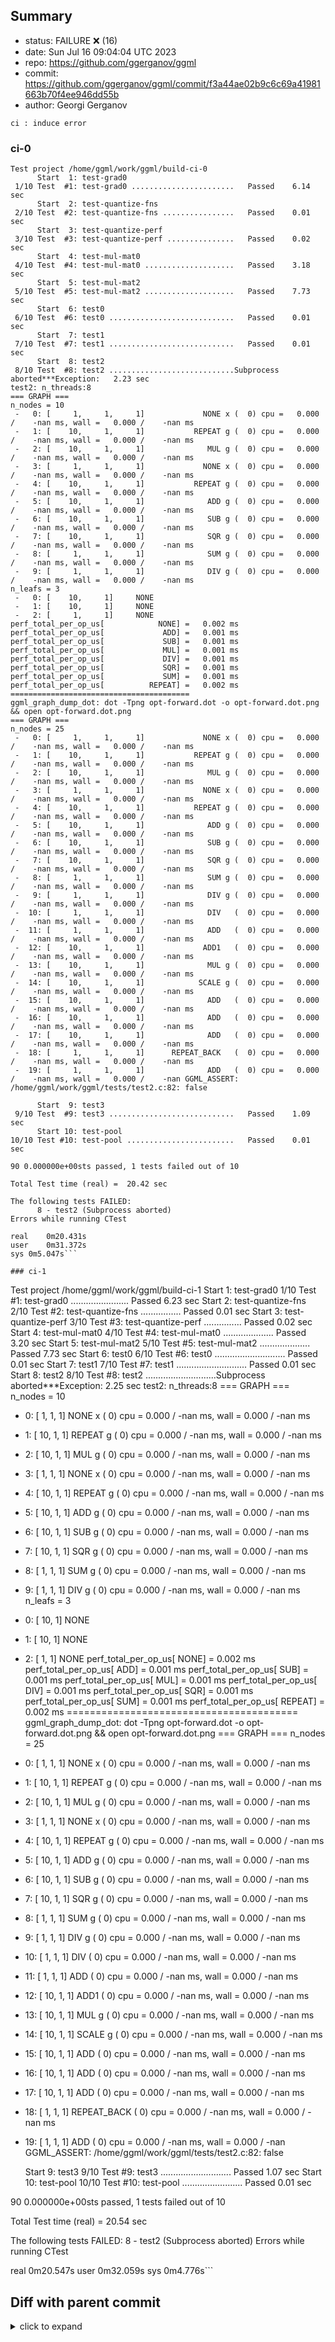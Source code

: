 ## Summary

- status: FAILURE ❌ (16)
- date:   Sun Jul 16 09:04:04 UTC 2023
- repo:   https://github.com/ggerganov/ggml
- commit: https://github.com/ggerganov/ggml/commit/f3a44ae02b9c6c69a41981663b70f4ee946dd55b
- author: Georgi Gerganov
```
ci : induce error
```

### ci-0

```
Test project /home/ggml/work/ggml/build-ci-0
      Start  1: test-grad0
 1/10 Test  #1: test-grad0 .......................   Passed    6.14 sec
      Start  2: test-quantize-fns
 2/10 Test  #2: test-quantize-fns ................   Passed    0.01 sec
      Start  3: test-quantize-perf
 3/10 Test  #3: test-quantize-perf ...............   Passed    0.02 sec
      Start  4: test-mul-mat0
 4/10 Test  #4: test-mul-mat0 ....................   Passed    3.18 sec
      Start  5: test-mul-mat2
 5/10 Test  #5: test-mul-mat2 ....................   Passed    7.73 sec
      Start  6: test0
 6/10 Test  #6: test0 ............................   Passed    0.01 sec
      Start  7: test1
 7/10 Test  #7: test1 ............................   Passed    0.01 sec
      Start  8: test2
 8/10 Test  #8: test2 ............................Subprocess aborted***Exception:   2.23 sec
test2: n_threads:8
=== GRAPH ===
n_nodes = 10
 -   0: [     1,     1,     1]             NONE x (  0) cpu =   0.000 /    -nan ms, wall =   0.000 /    -nan ms
 -   1: [    10,     1,     1]           REPEAT g (  0) cpu =   0.000 /    -nan ms, wall =   0.000 /    -nan ms
 -   2: [    10,     1,     1]              MUL g (  0) cpu =   0.000 /    -nan ms, wall =   0.000 /    -nan ms
 -   3: [     1,     1,     1]             NONE x (  0) cpu =   0.000 /    -nan ms, wall =   0.000 /    -nan ms
 -   4: [    10,     1,     1]           REPEAT g (  0) cpu =   0.000 /    -nan ms, wall =   0.000 /    -nan ms
 -   5: [    10,     1,     1]              ADD g (  0) cpu =   0.000 /    -nan ms, wall =   0.000 /    -nan ms
 -   6: [    10,     1,     1]              SUB g (  0) cpu =   0.000 /    -nan ms, wall =   0.000 /    -nan ms
 -   7: [    10,     1,     1]              SQR g (  0) cpu =   0.000 /    -nan ms, wall =   0.000 /    -nan ms
 -   8: [     1,     1,     1]              SUM g (  0) cpu =   0.000 /    -nan ms, wall =   0.000 /    -nan ms
 -   9: [     1,     1,     1]              DIV g (  0) cpu =   0.000 /    -nan ms, wall =   0.000 /    -nan ms
n_leafs = 3
 -   0: [    10,     1]     NONE
 -   1: [    10,     1]     NONE
 -   2: [     1,     1]     NONE
perf_total_per_op_us[            NONE] =   0.002 ms
perf_total_per_op_us[             ADD] =   0.001 ms
perf_total_per_op_us[             SUB] =   0.001 ms
perf_total_per_op_us[             MUL] =   0.001 ms
perf_total_per_op_us[             DIV] =   0.001 ms
perf_total_per_op_us[             SQR] =   0.001 ms
perf_total_per_op_us[             SUM] =   0.001 ms
perf_total_per_op_us[          REPEAT] =   0.002 ms
========================================
ggml_graph_dump_dot: dot -Tpng opt-forward.dot -o opt-forward.dot.png && open opt-forward.dot.png
=== GRAPH ===
n_nodes = 25
 -   0: [     1,     1,     1]             NONE x (  0) cpu =   0.000 /    -nan ms, wall =   0.000 /    -nan ms
 -   1: [    10,     1,     1]           REPEAT g (  0) cpu =   0.000 /    -nan ms, wall =   0.000 /    -nan ms
 -   2: [    10,     1,     1]              MUL g (  0) cpu =   0.000 /    -nan ms, wall =   0.000 /    -nan ms
 -   3: [     1,     1,     1]             NONE x (  0) cpu =   0.000 /    -nan ms, wall =   0.000 /    -nan ms
 -   4: [    10,     1,     1]           REPEAT g (  0) cpu =   0.000 /    -nan ms, wall =   0.000 /    -nan ms
 -   5: [    10,     1,     1]              ADD g (  0) cpu =   0.000 /    -nan ms, wall =   0.000 /    -nan ms
 -   6: [    10,     1,     1]              SUB g (  0) cpu =   0.000 /    -nan ms, wall =   0.000 /    -nan ms
 -   7: [    10,     1,     1]              SQR g (  0) cpu =   0.000 /    -nan ms, wall =   0.000 /    -nan ms
 -   8: [     1,     1,     1]              SUM g (  0) cpu =   0.000 /    -nan ms, wall =   0.000 /    -nan ms
 -   9: [     1,     1,     1]              DIV g (  0) cpu =   0.000 /    -nan ms, wall =   0.000 /    -nan ms
 -  10: [     1,     1,     1]              DIV   (  0) cpu =   0.000 /    -nan ms, wall =   0.000 /    -nan ms
 -  11: [     1,     1,     1]              ADD   (  0) cpu =   0.000 /    -nan ms, wall =   0.000 /    -nan ms
 -  12: [    10,     1,     1]             ADD1   (  0) cpu =   0.000 /    -nan ms, wall =   0.000 /    -nan ms
 -  13: [    10,     1,     1]              MUL g (  0) cpu =   0.000 /    -nan ms, wall =   0.000 /    -nan ms
 -  14: [    10,     1,     1]            SCALE g (  0) cpu =   0.000 /    -nan ms, wall =   0.000 /    -nan ms
 -  15: [    10,     1,     1]              ADD   (  0) cpu =   0.000 /    -nan ms, wall =   0.000 /    -nan ms
 -  16: [    10,     1,     1]              ADD   (  0) cpu =   0.000 /    -nan ms, wall =   0.000 /    -nan ms
 -  17: [    10,     1,     1]              ADD   (  0) cpu =   0.000 /    -nan ms, wall =   0.000 /    -nan ms
 -  18: [     1,     1,     1]      REPEAT_BACK   (  0) cpu =   0.000 /    -nan ms, wall =   0.000 /    -nan ms
 -  19: [     1,     1,     1]              ADD   (  0) cpu =   0.000 /    -nan ms, wall =   0.000 /    -nan GGML_ASSERT: /home/ggml/work/ggml/tests/test2.c:82: false

      Start  9: test3
 9/10 Test  #9: test3 ............................   Passed    1.09 sec
      Start 10: test-pool
10/10 Test #10: test-pool ........................   Passed    0.01 sec

90 0.000000e+00sts passed, 1 tests failed out of 10

Total Test time (real) =  20.42 sec

The following tests FAILED:
	  8 - test2 (Subprocess aborted)
Errors while running CTest

real	0m20.431s
user	0m31.372s
sys	0m5.047s```

### ci-1

```
Test project /home/ggml/work/ggml/build-ci-1
      Start  1: test-grad0
 1/10 Test  #1: test-grad0 .......................   Passed    6.23 sec
      Start  2: test-quantize-fns
 2/10 Test  #2: test-quantize-fns ................   Passed    0.01 sec
      Start  3: test-quantize-perf
 3/10 Test  #3: test-quantize-perf ...............   Passed    0.02 sec
      Start  4: test-mul-mat0
 4/10 Test  #4: test-mul-mat0 ....................   Passed    3.20 sec
      Start  5: test-mul-mat2
 5/10 Test  #5: test-mul-mat2 ....................   Passed    7.73 sec
      Start  6: test0
 6/10 Test  #6: test0 ............................   Passed    0.01 sec
      Start  7: test1
 7/10 Test  #7: test1 ............................   Passed    0.01 sec
      Start  8: test2
 8/10 Test  #8: test2 ............................Subprocess aborted***Exception:   2.25 sec
test2: n_threads:8
=== GRAPH ===
n_nodes = 10
 -   0: [     1,     1,     1]             NONE x (  0) cpu =   0.000 /    -nan ms, wall =   0.000 /    -nan ms
 -   1: [    10,     1,     1]           REPEAT g (  0) cpu =   0.000 /    -nan ms, wall =   0.000 /    -nan ms
 -   2: [    10,     1,     1]              MUL g (  0) cpu =   0.000 /    -nan ms, wall =   0.000 /    -nan ms
 -   3: [     1,     1,     1]             NONE x (  0) cpu =   0.000 /    -nan ms, wall =   0.000 /    -nan ms
 -   4: [    10,     1,     1]           REPEAT g (  0) cpu =   0.000 /    -nan ms, wall =   0.000 /    -nan ms
 -   5: [    10,     1,     1]              ADD g (  0) cpu =   0.000 /    -nan ms, wall =   0.000 /    -nan ms
 -   6: [    10,     1,     1]              SUB g (  0) cpu =   0.000 /    -nan ms, wall =   0.000 /    -nan ms
 -   7: [    10,     1,     1]              SQR g (  0) cpu =   0.000 /    -nan ms, wall =   0.000 /    -nan ms
 -   8: [     1,     1,     1]              SUM g (  0) cpu =   0.000 /    -nan ms, wall =   0.000 /    -nan ms
 -   9: [     1,     1,     1]              DIV g (  0) cpu =   0.000 /    -nan ms, wall =   0.000 /    -nan ms
n_leafs = 3
 -   0: [    10,     1]     NONE
 -   1: [    10,     1]     NONE
 -   2: [     1,     1]     NONE
perf_total_per_op_us[            NONE] =   0.002 ms
perf_total_per_op_us[             ADD] =   0.001 ms
perf_total_per_op_us[             SUB] =   0.001 ms
perf_total_per_op_us[             MUL] =   0.001 ms
perf_total_per_op_us[             DIV] =   0.001 ms
perf_total_per_op_us[             SQR] =   0.001 ms
perf_total_per_op_us[             SUM] =   0.001 ms
perf_total_per_op_us[          REPEAT] =   0.002 ms
========================================
ggml_graph_dump_dot: dot -Tpng opt-forward.dot -o opt-forward.dot.png && open opt-forward.dot.png
=== GRAPH ===
n_nodes = 25
 -   0: [     1,     1,     1]             NONE x (  0) cpu =   0.000 /    -nan ms, wall =   0.000 /    -nan ms
 -   1: [    10,     1,     1]           REPEAT g (  0) cpu =   0.000 /    -nan ms, wall =   0.000 /    -nan ms
 -   2: [    10,     1,     1]              MUL g (  0) cpu =   0.000 /    -nan ms, wall =   0.000 /    -nan ms
 -   3: [     1,     1,     1]             NONE x (  0) cpu =   0.000 /    -nan ms, wall =   0.000 /    -nan ms
 -   4: [    10,     1,     1]           REPEAT g (  0) cpu =   0.000 /    -nan ms, wall =   0.000 /    -nan ms
 -   5: [    10,     1,     1]              ADD g (  0) cpu =   0.000 /    -nan ms, wall =   0.000 /    -nan ms
 -   6: [    10,     1,     1]              SUB g (  0) cpu =   0.000 /    -nan ms, wall =   0.000 /    -nan ms
 -   7: [    10,     1,     1]              SQR g (  0) cpu =   0.000 /    -nan ms, wall =   0.000 /    -nan ms
 -   8: [     1,     1,     1]              SUM g (  0) cpu =   0.000 /    -nan ms, wall =   0.000 /    -nan ms
 -   9: [     1,     1,     1]              DIV g (  0) cpu =   0.000 /    -nan ms, wall =   0.000 /    -nan ms
 -  10: [     1,     1,     1]              DIV   (  0) cpu =   0.000 /    -nan ms, wall =   0.000 /    -nan ms
 -  11: [     1,     1,     1]              ADD   (  0) cpu =   0.000 /    -nan ms, wall =   0.000 /    -nan ms
 -  12: [    10,     1,     1]             ADD1   (  0) cpu =   0.000 /    -nan ms, wall =   0.000 /    -nan ms
 -  13: [    10,     1,     1]              MUL g (  0) cpu =   0.000 /    -nan ms, wall =   0.000 /    -nan ms
 -  14: [    10,     1,     1]            SCALE g (  0) cpu =   0.000 /    -nan ms, wall =   0.000 /    -nan ms
 -  15: [    10,     1,     1]              ADD   (  0) cpu =   0.000 /    -nan ms, wall =   0.000 /    -nan ms
 -  16: [    10,     1,     1]              ADD   (  0) cpu =   0.000 /    -nan ms, wall =   0.000 /    -nan ms
 -  17: [    10,     1,     1]              ADD   (  0) cpu =   0.000 /    -nan ms, wall =   0.000 /    -nan ms
 -  18: [     1,     1,     1]      REPEAT_BACK   (  0) cpu =   0.000 /    -nan ms, wall =   0.000 /    -nan ms
 -  19: [     1,     1,     1]              ADD   (  0) cpu =   0.000 /    -nan ms, wall =   0.000 /    -nan GGML_ASSERT: /home/ggml/work/ggml/tests/test2.c:82: false

      Start  9: test3
 9/10 Test  #9: test3 ............................   Passed    1.07 sec
      Start 10: test-pool
10/10 Test #10: test-pool ........................   Passed    0.01 sec

90 0.000000e+00sts passed, 1 tests failed out of 10

Total Test time (real) =  20.54 sec

The following tests FAILED:
	  8 - test2 (Subprocess aborted)
Errors while running CTest

real	0m20.547s
user	0m32.059s
sys	0m4.776s```
## Diff with parent commit

<details><summary>click to expand</summary>

```diff
--- /home/ggml/results/ggml/test/a1caff0f1ac6164de64909acc94169afd9fd064b/stdall	2023-07-16 08:39:18.857031343 +0000
+++ /home/ggml/results/ggml/test/f3a44ae02b9c6c69a41981663b70f4ee946dd55b/stdall	2023-07-16 09:04:04.049110956 +0000
@@ -26,16 +26,16 @@
 -- Generating done
 -- Build files have been written to: /home/ggml/work/ggml/build-ci-0
 
-real	0m0.539s
-user	0m0.388s
-sys	0m0.152s
-[  1%] Building C object src/CMakeFiles/ggml.dir/ggml.c.o
+real	0m0.552s
+user	0m0.410s
+sys	0m0.144s
+[  2%] Building C object src/CMakeFiles/ggml.dir/ggml.c.o
 [  2%] Building CXX object examples/CMakeFiles/common.dir/common.cpp.o
 [  4%] Linking C static library libggml.a
 [  4%] Built target ggml
-[  6%] Building C object tests/CMakeFiles/test-vec1.dir/test-vec1.c.o
-[  6%] Building C object tests/CMakeFiles/test-vec0.dir/test-vec0.c.o
+[  8%] Building C object tests/CMakeFiles/test-vec1.dir/test-vec1.c.o
 [  8%] Building C object tests/CMakeFiles/test-grad0.dir/test-grad0.c.o
+[  8%] Building C object tests/CMakeFiles/test-vec0.dir/test-vec0.c.o
 [  9%] Linking C executable ../bin/test-vec0
 [  9%] Built target test-vec0
 [ 11%] Building C object tests/CMakeFiles/test-opt.dir/test-opt.c.o
@@ -57,8 +57,8 @@
 [ 26%] Linking C executable ../bin/test-mul-mat2
 [ 27%] Linking C executable ../bin/test0
 [ 27%] Built target test-mul-mat2
-[ 27%] Built target test0
 [ 29%] Building C object tests/CMakeFiles/test1.dir/test1.c.o
+[ 29%] Built target test0
 [ 30%] Building C object tests/CMakeFiles/test2.dir/test2.c.o
 [ 31%] Linking C executable ../bin/test2
 [ 33%] Linking C executable ../bin/test1
@@ -89,8 +89,8 @@
 [ 55%] Building CXX object examples/gpt-j/CMakeFiles/gpt-j.dir/main.cpp.o
 [ 56%] Linking CXX executable ../../bin/gpt-2-quantize
 [ 56%] Built target gpt-2-quantize
-[ 58%] Building CXX object examples/gpt-j/CMakeFiles/gpt-j-quantize.dir/quantize.cpp.o
-[ 59%] Linking CXX executable ../../bin/gpt-2
+[ 58%] Linking CXX executable ../../bin/gpt-2
+[ 59%] Building CXX object examples/gpt-j/CMakeFiles/gpt-j-quantize.dir/quantize.cpp.o
 [ 59%] Built target gpt-2
 [ 61%] Building CXX object examples/whisper/CMakeFiles/whisper-quantize.dir/quantize.cpp.o
 [ 62%] Linking CXX executable ../../bin/gpt-j
@@ -106,17 +106,17 @@
 [ 70%] Built target gpt-neox
 [ 72%] Building CXX object examples/dolly-v2/CMakeFiles/dollyv2-quantize.dir/quantize.cpp.o
 [ 73%] Linking CXX static library libwhisper-cpp.a
-[ 75%] Linking CXX executable ../../bin/gpt-neox-quantize
-[ 75%] Built target whisper-cpp
-[ 76%] Building CXX object examples/replit/CMakeFiles/replit.dir/main.cpp.o
+[ 73%] Built target whisper-cpp
+[ 75%] Building CXX object examples/replit/CMakeFiles/replit.dir/main.cpp.o
+[ 76%] Linking CXX executable ../../bin/gpt-neox-quantize
 [ 76%] Built target gpt-neox-quantize
 [ 77%] Building CXX object examples/replit/CMakeFiles/replit-quantize.dir/quantize.cpp.o
 [ 79%] Linking CXX executable ../../bin/dollyv2
-[ 79%] Built target dollyv2
 [ 80%] Linking CXX executable ../../bin/dollyv2-quantize
+[ 80%] Built target dollyv2
 [ 81%] Building CXX object examples/mpt/CMakeFiles/mpt.dir/main.cpp.o
+[ 81%] Built target dollyv2-quantize
 [ 83%] Linking CXX executable ../../bin/replit-quantize
-[ 83%] Built target dollyv2-quantize
 [ 84%] Building CXX object examples/mpt/CMakeFiles/mpt-quantize.dir/quantize.cpp.o
 [ 84%] Built target replit-quantize
 [ 86%] Building CXX object examples/starcoder/CMakeFiles/starcoder.dir/main.cpp.o
@@ -140,8 +140,8 @@
 /home/ggml/work/ggml/examples/starcoder/starcoder-mmap.cpp:197:18: warning: unused variable ‘file_size’ [-Wunused-variable]
   197 |     const size_t file_size = fin.tellg();
       |                  ^~~~~~~~~
+[ 93%] Built target mpt
 [ 94%] Linking CXX executable ../../bin/starcoder
-[ 94%] Built target mpt
 [ 95%] Building CXX object examples/whisper/CMakeFiles/whisper.dir/main.cpp.o
 [ 95%] Built target starcoder
 [ 97%] Linking CXX executable ../../bin/starcoder-quantize
@@ -151,38 +151,92 @@
 [100%] Built target starcoder-mmap
 [100%] Built target whisper
 
-real	0m15.939s
-user	0m51.743s
-sys	0m5.280s
+real	0m16.209s
+user	0m52.527s
+sys	0m5.453s
 Test project /home/ggml/work/ggml/build-ci-0
       Start  1: test-grad0
- 1/10 Test  #1: test-grad0 .......................   Passed    6.08 sec
+ 1/10 Test  #1: test-grad0 .......................   Passed    6.14 sec
       Start  2: test-quantize-fns
  2/10 Test  #2: test-quantize-fns ................   Passed    0.01 sec
       Start  3: test-quantize-perf
  3/10 Test  #3: test-quantize-perf ...............   Passed    0.02 sec
       Start  4: test-mul-mat0
- 4/10 Test  #4: test-mul-mat0 ....................   Passed    3.23 sec
+ 4/10 Test  #4: test-mul-mat0 ....................   Passed    3.18 sec
       Start  5: test-mul-mat2
- 5/10 Test  #5: test-mul-mat2 ....................   Passed    7.72 sec
+ 5/10 Test  #5: test-mul-mat2 ....................   Passed    7.73 sec
       Start  6: test0
  6/10 Test  #6: test0 ............................   Passed    0.01 sec
       Start  7: test1
  7/10 Test  #7: test1 ............................   Passed    0.01 sec
       Start  8: test2
- 8/10 Test  #8: test2 ............................   Passed   19.57 sec
+ 8/10 Test  #8: test2 ............................Subprocess aborted***Exception:   2.23 sec
+test2: n_threads:8
+=== GRAPH ===
+n_nodes = 10
+ -   0: [     1,     1,     1]             NONE x (  0) cpu =   0.000 /    -nan ms, wall =   0.000 /    -nan ms
+ -   1: [    10,     1,     1]           REPEAT g (  0) cpu =   0.000 /    -nan ms, wall =   0.000 /    -nan ms
+ -   2: [    10,     1,     1]              MUL g (  0) cpu =   0.000 /    -nan ms, wall =   0.000 /    -nan ms
+ -   3: [     1,     1,     1]             NONE x (  0) cpu =   0.000 /    -nan ms, wall =   0.000 /    -nan ms
+ -   4: [    10,     1,     1]           REPEAT g (  0) cpu =   0.000 /    -nan ms, wall =   0.000 /    -nan ms
+ -   5: [    10,     1,     1]              ADD g (  0) cpu =   0.000 /    -nan ms, wall =   0.000 /    -nan ms
+ -   6: [    10,     1,     1]              SUB g (  0) cpu =   0.000 /    -nan ms, wall =   0.000 /    -nan ms
+ -   7: [    10,     1,     1]              SQR g (  0) cpu =   0.000 /    -nan ms, wall =   0.000 /    -nan ms
+ -   8: [     1,     1,     1]              SUM g (  0) cpu =   0.000 /    -nan ms, wall =   0.000 /    -nan ms
+ -   9: [     1,     1,     1]              DIV g (  0) cpu =   0.000 /    -nan ms, wall =   0.000 /    -nan ms
+n_leafs = 3
+ -   0: [    10,     1]     NONE
+ -   1: [    10,     1]     NONE
+ -   2: [     1,     1]     NONE
+perf_total_per_op_us[            NONE] =   0.002 ms
+perf_total_per_op_us[             ADD] =   0.001 ms
+perf_total_per_op_us[             SUB] =   0.001 ms
+perf_total_per_op_us[             MUL] =   0.001 ms
+perf_total_per_op_us[             DIV] =   0.001 ms
+perf_total_per_op_us[             SQR] =   0.001 ms
+perf_total_per_op_us[             SUM] =   0.001 ms
+perf_total_per_op_us[          REPEAT] =   0.002 ms
+========================================
+ggml_graph_dump_dot: dot -Tpng opt-forward.dot -o opt-forward.dot.png && open opt-forward.dot.png
+=== GRAPH ===
+n_nodes = 25
+ -   0: [     1,     1,     1]             NONE x (  0) cpu =   0.000 /    -nan ms, wall =   0.000 /    -nan ms
+ -   1: [    10,     1,     1]           REPEAT g (  0) cpu =   0.000 /    -nan ms, wall =   0.000 /    -nan ms
+ -   2: [    10,     1,     1]              MUL g (  0) cpu =   0.000 /    -nan ms, wall =   0.000 /    -nan ms
+ -   3: [     1,     1,     1]             NONE x (  0) cpu =   0.000 /    -nan ms, wall =   0.000 /    -nan ms
+ -   4: [    10,     1,     1]           REPEAT g (  0) cpu =   0.000 /    -nan ms, wall =   0.000 /    -nan ms
+ -   5: [    10,     1,     1]              ADD g (  0) cpu =   0.000 /    -nan ms, wall =   0.000 /    -nan ms
+ -   6: [    10,     1,     1]              SUB g (  0) cpu =   0.000 /    -nan ms, wall =   0.000 /    -nan ms
+ -   7: [    10,     1,     1]              SQR g (  0) cpu =   0.000 /    -nan ms, wall =   0.000 /    -nan ms
+ -   8: [     1,     1,     1]              SUM g (  0) cpu =   0.000 /    -nan ms, wall =   0.000 /    -nan ms
+ -   9: [     1,     1,     1]              DIV g (  0) cpu =   0.000 /    -nan ms, wall =   0.000 /    -nan ms
+ -  10: [     1,     1,     1]              DIV   (  0) cpu =   0.000 /    -nan ms, wall =   0.000 /    -nan ms
+ -  11: [     1,     1,     1]              ADD   (  0) cpu =   0.000 /    -nan ms, wall =   0.000 /    -nan ms
+ -  12: [    10,     1,     1]             ADD1   (  0) cpu =   0.000 /    -nan ms, wall =   0.000 /    -nan ms
+ -  13: [    10,     1,     1]              MUL g (  0) cpu =   0.000 /    -nan ms, wall =   0.000 /    -nan ms
+ -  14: [    10,     1,     1]            SCALE g (  0) cpu =   0.000 /    -nan ms, wall =   0.000 /    -nan ms
+ -  15: [    10,     1,     1]              ADD   (  0) cpu =   0.000 /    -nan ms, wall =   0.000 /    -nan ms
+ -  16: [    10,     1,     1]              ADD   (  0) cpu =   0.000 /    -nan ms, wall =   0.000 /    -nan ms
+ -  17: [    10,     1,     1]              ADD   (  0) cpu =   0.000 /    -nan ms, wall =   0.000 /    -nan ms
+ -  18: [     1,     1,     1]      REPEAT_BACK   (  0) cpu =   0.000 /    -nan ms, wall =   0.000 /    -nan ms
+ -  19: [     1,     1,     1]              ADD   (  0) cpu =   0.000 /    -nan ms, wall =   0.000 /    -nan GGML_ASSERT: /home/ggml/work/ggml/tests/test2.c:82: false
+
       Start  9: test3
- 9/10 Test  #9: test3 ............................   Passed    1.06 sec
+ 9/10 Test  #9: test3 ............................   Passed    1.09 sec
       Start 10: test-pool
 10/10 Test #10: test-pool ........................   Passed    0.01 sec
 
-100% tests passed, 0 tests failed out of 10
+90% tests passed, 1 tests failed out of 10
 
-Total Test time (real) =  37.71 sec
+Total Test time (real) =  20.42 sec
 
-real	0m37.718s
-user	1m41.370s
-sys	0m4.670s
+The following tests FAILED:
+	  8 - test2 (Subprocess aborted)
+Errors while running CTest
+
+real	0m20.431s
+user	0m31.372s
+sys	0m5.047s
 mkdir: cannot create directory ‘build-ci-1’: File exists
 -- The C compiler identification is GNU 11.3.0
 -- The CXX compiler identification is GNU 11.3.0
@@ -211,15 +265,15 @@
 -- Generating done
 -- Build files have been written to: /home/ggml/work/ggml/build-ci-1
 
-real	0m0.537s
-user	0m0.376s
-sys	0m0.163s
-[  1%] Building CXX object examples/CMakeFiles/common.dir/common.cpp.o
-[  2%] Building C object src/CMakeFiles/ggml.dir/ggml.c.o
+real	0m0.545s
+user	0m0.386s
+sys	0m0.161s
+[  1%] Building C object src/CMakeFiles/ggml.dir/ggml.c.o
+[  2%] Building CXX object examples/CMakeFiles/common.dir/common.cpp.o
 [  4%] Linking C static library libggml.a
 [  4%] Built target ggml
-[  6%] Building C object tests/CMakeFiles/test-vec0.dir/test-vec0.c.o
-[  6%] Building C object tests/CMakeFiles/test-vec1.dir/test-vec1.c.o
+[  8%] Building C object tests/CMakeFiles/test-vec0.dir/test-vec0.c.o
+[  8%] Building C object tests/CMakeFiles/test-vec1.dir/test-vec1.c.o
 [  8%] Building C object tests/CMakeFiles/test-grad0.dir/test-grad0.c.o
 [  9%] Linking C executable ../bin/test-vec0
 [  9%] Built target test-vec0
@@ -237,25 +291,25 @@
 [ 20%] Built target test-mul-mat0
 [ 22%] Building C object tests/CMakeFiles/test-mul-mat2.dir/test-mul-mat2.c.o
 [ 23%] Linking CXX executable ../bin/test-quantize-fns
-[ 23%] Built target test-quantize-fns
-[ 25%] Building C object tests/CMakeFiles/test0.dir/test0.c.o
-[ 26%] Linking C executable ../bin/test-mul-mat2
-[ 27%] Linking C executable ../bin/test0
-[ 27%] Built target test-mul-mat2
-[ 27%] Built target test0
-[ 29%] Building C object tests/CMakeFiles/test1.dir/test1.c.o
+[ 25%] Linking C executable ../bin/test-mul-mat2
+[ 25%] Built target test-quantize-fns
+[ 26%] Building C object tests/CMakeFiles/test0.dir/test0.c.o
+[ 26%] Built target test-mul-mat2
+[ 27%] Building C object tests/CMakeFiles/test1.dir/test1.c.o
+[ 29%] Linking C executable ../bin/test0
+[ 29%] Built target test0
 [ 30%] Building C object tests/CMakeFiles/test2.dir/test2.c.o
-[ 31%] Linking C executable ../bin/test2
-[ 33%] Linking C executable ../bin/test1
-[ 33%] Built target test2
+[ 31%] Linking C executable ../bin/test1
+[ 33%] Linking C executable ../bin/test2
 [ 33%] Built target test1
 [ 34%] Building C object tests/CMakeFiles/test3.dir/test3.c.o
+[ 34%] Built target test2
 [ 36%] Building C object tests/CMakeFiles/test-pool.dir/test-pool.c.o
 [ 37%] Linking C executable ../bin/test3
 [ 38%] Linking C executable ../bin/test-pool
 [ 38%] Built target test3
-[ 38%] Built target test-pool
 [ 40%] Building CXX object examples/CMakeFiles/common-ggml.dir/common-ggml.cpp.o
+[ 40%] Built target test-pool
 [ 41%] Building CXX object examples/whisper/CMakeFiles/whisper-cpp.dir/whisper.cpp.o
 [ 43%] Linking CXX executable ../bin/test-quantize-perf
 [ 43%] Built target test-quantize-perf
@@ -267,8 +321,8 @@
 [ 48%] Building CXX object examples/mnist/CMakeFiles/mnist.dir/main.cpp.o
 [ 50%] Linking CXX static library libcommon-ggml.a
 [ 50%] Built target common-ggml
-[ 52%] Building CXX object examples/gpt-2/CMakeFiles/gpt-2.dir/main.cpp.o
 [ 52%] Building CXX object examples/gpt-2/CMakeFiles/gpt-2-quantize.dir/quantize.cpp.o
+[ 52%] Building CXX object examples/gpt-2/CMakeFiles/gpt-2.dir/main.cpp.o
 [ 54%] Linking CXX executable ../../bin/mnist
 [ 54%] Built target mnist
 [ 55%] Building CXX object examples/gpt-j/CMakeFiles/gpt-j.dir/main.cpp.o
@@ -300,8 +354,8 @@
 [ 79%] Built target dollyv2
 [ 80%] Building CXX object examples/mpt/CMakeFiles/mpt.dir/main.cpp.o
 [ 81%] Linking CXX executable ../../bin/dollyv2-quantize
-[ 81%] Built target dollyv2-quantize
 [ 83%] Linking CXX executable ../../bin/replit-quantize
+[ 83%] Built target dollyv2-quantize
 [ 84%] Building CXX object examples/mpt/CMakeFiles/mpt-quantize.dir/quantize.cpp.o
 [ 84%] Built target replit-quantize
 [ 86%] Building CXX object examples/starcoder/CMakeFiles/starcoder.dir/main.cpp.o
@@ -336,37 +390,92 @@
 [100%] Built target starcoder-mmap
 [100%] Built target whisper
 
-real	0m15.942s
-user	0m51.714s
-sys	0m5.309s
+real	0m16.248s
+user	0m52.527s
+sys	0m5.477s
 Test project /home/ggml/work/ggml/build-ci-1
       Start  1: test-grad0
- 1/10 Test  #1: test-grad0 .......................   Passed    6.07 sec
+ 1/10 Test  #1: test-grad0 .......................   Passed    6.23 sec
       Start  2: test-quantize-fns
  2/10 Test  #2: test-quantize-fns ................   Passed    0.01 sec
       Start  3: test-quantize-perf
  3/10 Test  #3: test-quantize-perf ...............   Passed    0.02 sec
       Start  4: test-mul-mat0
- 4/10 Test  #4: test-mul-mat0 ....................   Passed    3.23 sec
+ 4/10 Test  #4: test-mul-mat0 ....................   Passed    3.20 sec
       Start  5: test-mul-mat2
- 5/10 Test  #5: test-mul-mat2 ....................   Passed    7.72 sec
+ 5/10 Test  #5: test-mul-mat2 ....................   Passed    7.73 sec
       Start  6: test0
  6/10 Test  #6: test0 ............................   Passed    0.01 sec
       Start  7: test1
  7/10 Test  #7: test1 ............................   Passed    0.01 sec
       Start  8: test2
- 8/10 Test  #8: test2 ............................   Passed   19.41 sec
+ 8/10 Test  #8: test2 ............................Subprocess aborted***Exception:   2.25 sec
+test2: n_threads:8
+=== GRAPH ===
+n_nodes = 10
+ -   0: [     1,     1,     1]             NONE x (  0) cpu =   0.000 /    -nan ms, wall =   0.000 /    -nan ms
+ -   1: [    10,     1,     1]           REPEAT g (  0) cpu =   0.000 /    -nan ms, wall =   0.000 /    -nan ms
+ -   2: [    10,     1,     1]              MUL g (  0) cpu =   0.000 /    -nan ms, wall =   0.000 /    -nan ms
+ -   3: [     1,     1,     1]             NONE x (  0) cpu =   0.000 /    -nan ms, wall =   0.000 /    -nan ms
+ -   4: [    10,     1,     1]           REPEAT g (  0) cpu =   0.000 /    -nan ms, wall =   0.000 /    -nan ms
+ -   5: [    10,     1,     1]              ADD g (  0) cpu =   0.000 /    -nan ms, wall =   0.000 /    -nan ms
+ -   6: [    10,     1,     1]              SUB g (  0) cpu =   0.000 /    -nan ms, wall =   0.000 /    -nan ms
+ -   7: [    10,     1,     1]              SQR g (  0) cpu =   0.000 /    -nan ms, wall =   0.000 /    -nan ms
+ -   8: [     1,     1,     1]              SUM g (  0) cpu =   0.000 /    -nan ms, wall =   0.000 /    -nan ms
+ -   9: [     1,     1,     1]              DIV g (  0) cpu =   0.000 /    -nan ms, wall =   0.000 /    -nan ms
+n_leafs = 3
+ -   0: [    10,     1]     NONE
+ -   1: [    10,     1]     NONE
+ -   2: [     1,     1]     NONE
+perf_total_per_op_us[            NONE] =   0.002 ms
+perf_total_per_op_us[             ADD] =   0.001 ms
+perf_total_per_op_us[             SUB] =   0.001 ms
+perf_total_per_op_us[             MUL] =   0.001 ms
+perf_total_per_op_us[             DIV] =   0.001 ms
+perf_total_per_op_us[             SQR] =   0.001 ms
+perf_total_per_op_us[             SUM] =   0.001 ms
+perf_total_per_op_us[          REPEAT] =   0.002 ms
+========================================
+ggml_graph_dump_dot: dot -Tpng opt-forward.dot -o opt-forward.dot.png && open opt-forward.dot.png
+=== GRAPH ===
+n_nodes = 25
+ -   0: [     1,     1,     1]             NONE x (  0) cpu =   0.000 /    -nan ms, wall =   0.000 /    -nan ms
+ -   1: [    10,     1,     1]           REPEAT g (  0) cpu =   0.000 /    -nan ms, wall =   0.000 /    -nan ms
+ -   2: [    10,     1,     1]              MUL g (  0) cpu =   0.000 /    -nan ms, wall =   0.000 /    -nan ms
+ -   3: [     1,     1,     1]             NONE x (  0) cpu =   0.000 /    -nan ms, wall =   0.000 /    -nan ms
+ -   4: [    10,     1,     1]           REPEAT g (  0) cpu =   0.000 /    -nan ms, wall =   0.000 /    -nan ms
+ -   5: [    10,     1,     1]              ADD g (  0) cpu =   0.000 /    -nan ms, wall =   0.000 /    -nan ms
+ -   6: [    10,     1,     1]              SUB g (  0) cpu =   0.000 /    -nan ms, wall =   0.000 /    -nan ms
+ -   7: [    10,     1,     1]              SQR g (  0) cpu =   0.000 /    -nan ms, wall =   0.000 /    -nan ms
+ -   8: [     1,     1,     1]              SUM g (  0) cpu =   0.000 /    -nan ms, wall =   0.000 /    -nan ms
+ -   9: [     1,     1,     1]              DIV g (  0) cpu =   0.000 /    -nan ms, wall =   0.000 /    -nan ms
+ -  10: [     1,     1,     1]              DIV   (  0) cpu =   0.000 /    -nan ms, wall =   0.000 /    -nan ms
+ -  11: [     1,     1,     1]              ADD   (  0) cpu =   0.000 /    -nan ms, wall =   0.000 /    -nan ms
+ -  12: [    10,     1,     1]             ADD1   (  0) cpu =   0.000 /    -nan ms, wall =   0.000 /    -nan ms
+ -  13: [    10,     1,     1]              MUL g (  0) cpu =   0.000 /    -nan ms, wall =   0.000 /    -nan ms
+ -  14: [    10,     1,     1]            SCALE g (  0) cpu =   0.000 /    -nan ms, wall =   0.000 /    -nan ms
+ -  15: [    10,     1,     1]              ADD   (  0) cpu =   0.000 /    -nan ms, wall =   0.000 /    -nan ms
+ -  16: [    10,     1,     1]              ADD   (  0) cpu =   0.000 /    -nan ms, wall =   0.000 /    -nan ms
+ -  17: [    10,     1,     1]              ADD   (  0) cpu =   0.000 /    -nan ms, wall =   0.000 /    -nan ms
+ -  18: [     1,     1,     1]      REPEAT_BACK   (  0) cpu =   0.000 /    -nan ms, wall =   0.000 /    -nan ms
+ -  19: [     1,     1,     1]              ADD   (  0) cpu =   0.000 /    -nan ms, wall =   0.000 /    -nan GGML_ASSERT: /home/ggml/work/ggml/tests/test2.c:82: false
+
       Start  9: test3
- 9/10 Test  #9: test3 ............................   Passed    1.12 sec
+ 9/10 Test  #9: test3 ............................   Passed    1.07 sec
       Start 10: test-pool
 10/10 Test #10: test-pool ........................   Passed    0.01 sec
 
-100% tests passed, 0 tests failed out of 10
+90% tests passed, 1 tests failed out of 10
+
+Total Test time (real) =  20.54 sec
 
-Total Test time (real) =  37.60 sec
+The following tests FAILED:
+	  8 - test2 (Subprocess aborted)
+Errors while running CTest
 
-real	0m37.607s
-user	1m40.640s
-sys	0m4.906s
-306.24user 20.50system 1:48.29elapsed 301%CPU (0avgtext+0avgdata 387460maxresident)k
-0inputs+1036064outputs (315major+2919663minor)pagefaults 0swaps
+real	0m20.547s
+user	0m32.059s
+sys	0m4.776s
+Command exited with non-zero status 16
+169.29user 21.08system 1:14.54elapsed 255%CPU (0avgtext+0avgdata 386932maxresident)k
+0inputs+1035824outputs (280major+2915463minor)pagefaults 0swaps

```
</details>

